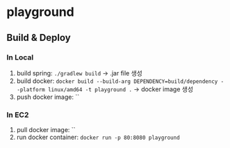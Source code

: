 # playground

## Build & Deploy

### In Local
1. build spring: `./gradlew build` -> .jar file 생성
1. build docker: `docker build --build-arg DEPENDENCY=build/dependency --platform linux/amd64 -t playground .` -> docker image 생성
1. push docker image: ``

### In EC2
1. pull docker image: ``
1. run docker container: `docker run -p 80:8080 playground`
